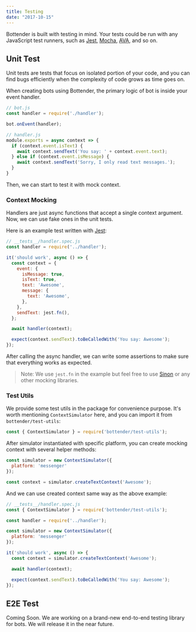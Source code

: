```yaml
---
title: Testing
date: "2017-10-15"
---
```


Bottender is built with testing in mind. Your tests could be run with any JavaScript test runners, such as [Jest](https://facebook.github.io/jest/), [Mocha](https://mochajs.org/), [AVA](https://github.com/avajs/ava), and so on.

## Unit Test

Unit tests are tests that focus on isolated portion of your code, and you can find bugs efficiently when the complexity of code grows as time goes on.

When creating bots using Bottender, the primary logic of bot is inside your event handler.

```js
// bot.js
const handler = require('./handler');

bot.onEvent(handler);
```

```js
// handler.js
module.exports = async context => {
  if (context.event.isText) {
    await context.sendText('You say: ' + context.event.text);
  } else if (context.event.isMessage) {
    await context.sendText('Sorry, I only read text messages.');
  }
}
```

Then, we can start to test it with mock context.

### Context Mocking

Handlers are just async functions that accept a single context argument. Now, we can use fake ones in the unit tests.

Here is an example test written with [Jest](https://facebook.github.io/jest/):

```js
// __tests__/handler.spec.js
const handler = require('../handler');

it('should work', async () => {
  const context = {
    event: {
      isMessage: true,
      isText: true,
      text: 'Awesome',
      message: {
        text: 'Awesome',
      },
    },
    sendText: jest.fn(),
  };

  await handler(context);

  expect(context.sendText).toBeCalledWith('You say: Awesome');
});
```

After calling the async handler, we can write some assertions to make sure that everything works as expected.

> Note: We use `jest.fn` in the example but feel free to use [Sinon](http://sinonjs.org/) or any other mocking libraries.

### Test Utils

We provide some test utils in the package for convenience purpose. It's worth mentioning `ContextSimulator` here, and you can import it from `bottender/test-utils`:

```js
const { ContextSimulator } = require('bottender/test-utils');
```

After simulator instantiated with specific platform, you can create mocking context with several helper methods:

```js
const simulator = new ContextSimulator({
  platform: 'messenger'
});

const context = simulator.createTextContext('Awesome');  
```

And we can use created context same way as the above example:

```js
// __tests__/handler.spec.js
const { ContextSimulator } = require('bottender/test-utils');

const handler = require('../handler');

const simulator = new ContextSimulator({
  platform: 'messenger'
});

it('should work', async () => {
  const context = simulator.createTextContext('Awesome');

  await handler(context);

  expect(context.sendText).toBeCalledWith('You say: Awesome');
});
```

## E2E Test

Coming Soon. We are working on a brand-new end-to-end testing library for bots. We will release it in the near future.
